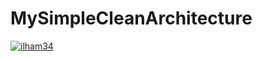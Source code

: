 # MySimpleCleanArchitecture
[![ilham34](https://circleci.com/ilham34/MySimpleCleanArchitecture2.svg?style=svg)](https://circleci.com/ilham34/MySimpleCleanArchitecture2)
